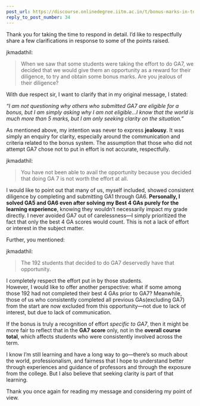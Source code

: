 ```yaml
---
post_url: https://discourse.onlinedegree.iitm.ac.in/t/bonus-marks-in-tds-for-jan-25/172246/44
reply_to_post_number: 34
---
```

Thank you for taking the time to respond in detail. I’d like to respectfully share a few clarifications in response to some of the points raised.

 jkmadathil:

> When we saw that some students were taking the effort to do GA7, we decided that we would give them an opportunity as a reward for their diligence, to try and obtain some bonus marks. Are you jealous of their diligence?

With due respect sir, I want to clarify that in my original message, I stated:

*“I am not questioning why others who submitted GA7 are eligible for a bonus, but I am simply asking why I am not eligible…I know that the world is much more than 5 marks, but I am only seeking clarity on the situation.”*

As mentioned above, my intention was never to express **jealousy**. It was simply an enquiry for clarity, especially around the communication and criteria related to the bonus system. The assumption that those who did not attempt GA7 chose not to put in effort is not accurate, respectfully.

 jkmadathil:

> You have not been able to avail the opportunity because you decided that doing GA 7 is not worth the effort at all.

I would like to point out that many of us, myself included, showed consistent diligence by completing and submitting GA1 through GA6. **Personally, I solved GA5 and GA6 even after solving my Best 4 GAs purely for the learning experience**, knowing they wouldn’t necessarily impact my grade directly. I never avoided GA7 out of carelessness—I simply prioritized the fact that only the best 4 GA scores would count. This is not a lack of effort or interest in the subject matter.

Further, you mentioned:

 jkmadathil:

> The 192 students that decided to do GA7 deservedly have that opportunity.

I completely respect the effort put in by those students.  
However, I would like to offer another perspective: what if some among those 192 had not completed their best 4 GAs prior to GA7? Meanwhile, those of us who consistently completed all previous GAs(excluding GA7) from the start are now excluded from this opportunity—not due to lack of interest, but due to lack of communication.

If the bonus is truly a recognition of effort *specific to GA7*, then it might be more fair to reflect that in the **GA7 score** only, not in the **overall course total**, which affects students who were consistently involved across the term.

I know I’m still learning and have a long way to go—there’s so much about the world, professionalism, and fairness that I hope to understand better through experiences and guidance of professors and through the exposure from the college. But I also believe that seeking clarity is part of that learning.

Thank you once again for reading my message and considering my point of view.